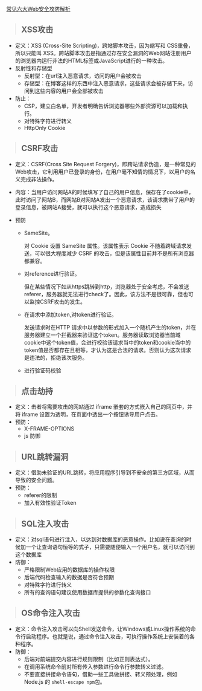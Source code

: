 [常见六大Web安全攻防解析](https://github.com/ljianshu/Blog/issues/56#) 

> ## XSS攻击

- 定义：XSS (Cross-Site Scripting)，跨站脚本攻击，因为缩写和 CSS重叠，所以只能叫 XSS。跨站脚本攻击是指通过存在安全漏洞的Web网站注册用户的浏览器内运行非法的HTML标签或JavaScript进行的一种攻击。
- 反射性和存储型
  - 反射型：在url注入恶意请求，访问的用户会被攻击
  - 存储型：在博客这样的东西中注入恶意请求，这些请求会被存储下来，访问到这些内容的用户会全部被攻击
- 防止：
  - CSP，建立白名单，开发者明确告诉浏览器哪些外部资源可以加载和执行。
  - 对特殊字符进行转义
  - HttpOnly Cookie



> ## CSRF攻击

- 定义：CSRF(Cross Site Request Forgery)，即跨站请求伪造，是一种常见的Web攻击，它利用用户已登录的身份，在用户毫不知情的情况下，以用户的名义完成非法操作。

- 内容：当用户访问网站A的时候填写了自己的用户信息，保存在了cookie中，此时访问了网站B，而网站B对网站A发出一个恶意请求，该请求携带了用户的登录信息，被网站A接受，就可以执行这个恶意请求，造成损失

- 预防
  - SameSite。
  
    对 Cookie 设置 SameSite 属性。该属性表示 Cookie 不随着跨域请求发送，可以很大程度减少 CSRF 的攻击，但是该属性目前并不是所有浏览器都兼容。
  
  - 对reference进行验证。
  
    但在某些情况下如从https跳转到http，浏览器处于安全考虑，不会发送referer，服务器就无法进行check了。因此，该方法不是很可靠，但也可以监控CSRF攻击的发生。
  
  - 在请求中添加token,对token进行验证。
  
    发送请求时在HTTP 请求中以参数的形式加入一个随机产生的token，并在服务器建立一个拦截器来验证这个token。服务器读取浏览器当前域cookie中这个token值，会进行校验该请求当中的token和cookie当中的token值是否都存在且相等，才认为这是合法的请求。否则认为这次请求是违法的，拒绝该次服务。
  
  - 进行验证码校验



> ## 点击劫持

- 定义：击者将需要攻击的网站通过 iframe 嵌套的方式嵌入自己的网页中，并将 iframe 设置为透明，在页面中透出一个按钮诱导用户点击。
- 预防：
  - X-FRAME-OPTIONS
  - js 防御



> ## URL跳转漏洞

- 定义：借助未验证的URL跳转，将应用程序引导到不安全的第三方区域，从而导致的安全问题。
- 预防：
  - referer的限制
  - 加入有效性验证Token



> ## SQL注入攻击

- 定义：对sql语句进行注入，以达到对数据库的恶意操作。比如说在查询的时候加一个让查询语句恒等的式子，只需要随便输入一个用户名，就可以访问到这个数据库
- 防御：
  - 严格限制Web应用的数据库的操作权限
  - 后端代码检查输入的数据是否符合预期
  - 对特殊字符进行转义
  - 所有的查询语句建议使用数据库提供的参数化查询接口



> ## OS命令注入攻击

- 定义：命令注入攻击可以向Shell发送命令，让Windows或Linux操作系统的命令行启动程序。也就是说，通过命令注入攻击，可执行操作系统上安装着的各种程序。
- 防御：
  - 后端对前端提交内容进行规则限制（比如正则表达式）。
  - 在调用系统命令前对所有传入参数进行命令行参数转义过滤。
  - 不要直接拼接命令语句，借助一些工具做拼接、转义预处理，例如 Node.js 的 `shell-escape npm`包。